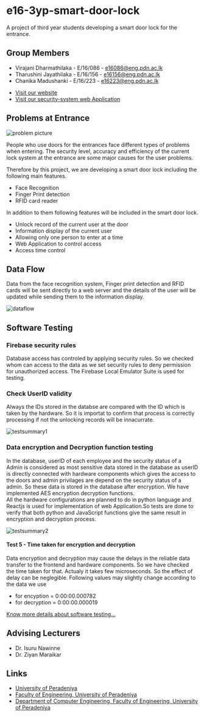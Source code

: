 # e16-3yp-smart-door-lock
A project of third year students developing a smart door lock for the entrance.

## Group Members

- Virajani Dharmathilaka   - E/16/086 - e16086@eng.pdn.ac.lk
- Tharushini Jayathilaka   - E/16/156 - e16156@eng.pdn.ac.lk
- Chanika Madushanki       - E/16/223 - e16223@eng.pdn.ac.lk

* [Visit our website](https://cepdnaclk.github.io/e16-3yp-smart-door-lock/) 
* [Visit our security-system web Application](https://smart-door-lock-2.web.app/) 

## Problems at Entrance

![problem picture](https://github.com/cepdnaclk/e16-3yp-smart-door-lock/blob/main/Images/entrance.jpg)

People who use doors for the entrances face different types of problems when entering. The security level, accuracy and efficiency of the current lock system at the entrance are some major causes for the user problems. 

Therefore by this project, we are developing a smart door lock including the following main features.

- Face Recognition
- Finger Print detection
- RFID card reader

In addition to them following features will be included in the smart door lock.

- Unlock record of the current user at the door
- Information display of the current user
- Allowing only one person to enter at a time
- Web Application to control access
- Access time control

## Data Flow
 
 Data from the face recognition system, Finger print detection and RFID cards will be sent directly to a web server and the details of the user will be updated while sending them to the information display.
 
 ![dataflow](https://github.com/cepdnaclk/e16-3yp-smart-door-lock/blob/main/Images/flow.png)
 
## Software Testing

### Firebase security rules
Database access has controled by applying security rules. So we checked whom can access to the data as we set security rules to deny permission for unauthorized access. The Firebase Local Emulator Suite is used for testing.

### Check UserID validity
Always the  IDs stored in the databse are compared with the ID which is taken by the hardware. So it is importat to confirm that process is correctly processing if not the unlocking records will be innacurrate.

![testsummary1](https://github.com/cepdnaclk/e16-3yp-smart-door-lock/blob/main/Images/test2.png)

### Data encryption and Decryption function testing
 In the database, userID of each employee and the security status of a Admin is considered as most sensitive data stored in the database as userID is directly connected with hardware components which gives the access to the doors and admin privilages are depend on the security status of a admin. So these data is stored in the database after encryption. We have implemented AES encryption decryption functions.
</br> All the hardware configurations are planned to do in python language and Reactjs is used for implementation of web Application.So tests are done to verify that both python and JavaScript functions give the same result in encryption and decryption process.

![testsummary2](https://github.com/cepdnaclk/e16-3yp-smart-door-lock/blob/main/Images/encrypt_test.png)

#### Test 5 - Time taken for encryption and decryption
 Data encryption and decryption may cause the delays in the reliable data transfer to the frontend and hardware components. So we have checked the time taken for that. Actualy   it takes few microseconds. So the effect of delay can be neglegible. Following values may slightly change according to the data we use
   - for encyption = 0:00:00.000782
   - for decryption = 0:00:00.000019

[Know more details about software testing...](https://github.com/cepdnaclk/e16-3yp-smart-door-lock/tree/main/Software%20testing)
 
 ## Advising Lecturers
 
- Dr. Isuru Nawinne
- Dr. Ziyan Maraikar
 
 ## Links
* [University of Peradeniya](https://www.pdn.ac.lk/)
* [Faculty of Engineering, University of Peradeniya](https://eng.pdn.ac.lk/) 
* [Department of Computer Engineering, Faculty of Engineering, University of Peradeniya](http://www.ce.pdn.ac.lk/) 
